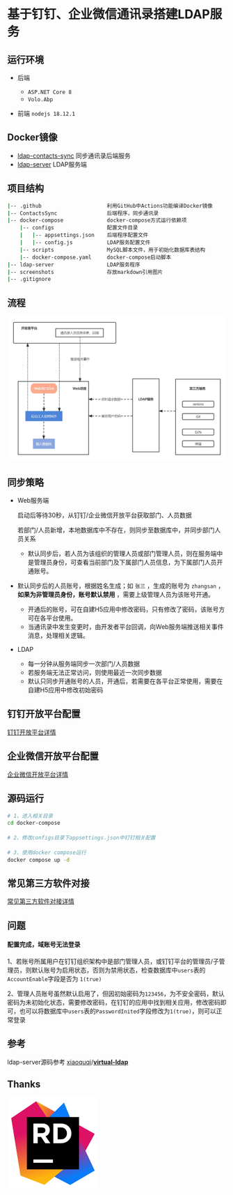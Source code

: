 # 基于钉钉、企业微信通讯录搭建LDAP服务

## 运行环境

- 后端
  -  `ASP.NET Core 8 `
  - `Volo.Abp`

- 前端 `nodejs 18.12.1`

## Docker镜像
- [ldap-contacts-sync](https://hub.docker.com/r/programmerzheng/ldap-contacts-sync) 同步通讯录后端服务
- [ldap-server](https://hub.docker.com/r/programmerzheng/ldap-server) LDAP服务端
## 项目结构

```bash
|-- .github						利用GitHub中Actions功能编译Docker镜像
|-- ContactsSync				后端程序，同步通讯录
|-- docker-compose				docker-compose方式运行依赖项
    |-- configs 				配置文件目录
    |   |-- appsettings.json	后端程序配置文件
    |   |-- config.js			LDAP服务配置文件
    |-- scripts					MySQL脚本文件，用于初始化数据库表结构
    |-- docker-compose.yaml		docker-compose启动脚本
|-- ldap-server					LDAP服务程序
|-- screenshots					存放markdown引用图片
|-- .gitignore
```

## 流程

<img src="screenshots/workflow.jpg" alt="workflow"  />

## 同步策略

- Web服务端

  启动后等待30秒，从钉钉/企业微信开放平台获取部门、人员数据

  若部门/人员新增，本地数据库中不存在，则同步至数据库中，并同步部门人员关系

  - 默认同步后，若人员为该组织的管理人员或部门管理人员，则在服务端中是管理员身份，可查看当前部门及下属部门人员信息，为下属部门人员开通账号。
- 默认同步后的人员账号，根据姓名生成；如 `张三` ，生成的账号为 `zhangsan` ，**如果为非管理员身份，账号默认禁用** ，需要上级管理人员为该账号开通。
  - 开通后的账号，可在自建H5应用中修改密码，只有修改了密码，该账号方可在各平台使用。
  - 当通讯录中发生变更时，由开发者平台回调，向Web服务端推送相关事件消息，处理相关逻辑。

- LDAP

  - 每一分钟从服务端同步一次部门/人员数据
  - 若服务端无法正常访问，则使用最近一次同步数据
  - 默认只同步开通账号的人员，开通后，若需要在各平台正常使用，需要在自建H5应用中修改初始密码



## 钉钉开放平台配置

[钉钉开放平台详情](README_DingDing.md)



## 企业微信开放平台配置

[企业微信开放平台详情](README_WorkWeixin.md)



## 源码运行

``` bash
# 1、进入相关目录
cd docker-compose

# 2、修改configs目录下appsettings.json中钉钉相关配置

# 3、使用docker compose运行
docker compose up -d
```



## 常见第三方软件对接

[常见第三方软件对接详情](README_ThirdParty.md)



## 问题

#### 配置完成，域账号无法登录

1、若账号所属用户在钉钉组织架构中是部门管理人员，或钉钉平台的管理员/子管理员，则默认账号为启用状态，否则为禁用状态，检查数据库中`users`表的`AccountEnable`字段是否为 `1(true)`

2、管理人员账号虽然默认启用了，但因初始密码为`123456`，为不安全密码，默认密码为未初始化状态，需要修改密码，在钉钉的应用中找到相关应用，修改密码即可，也可以将数据库中`users`表的`PasswordInited`字段修改为`1(true)`，则可以正常登录

## 参考

ldap-server源码参考 [xiaoquqi](https://github.com/xiaoquqi)/**[virtual-ldap](https://github.com/xiaoquqi/virtual-ldap)**

## Thanks

[![Rider](screenshots/Rider_icon.svg)](https://www.jetbrains.com/?from=virtual-ldap)

